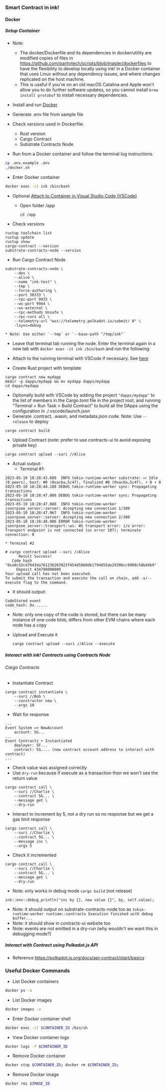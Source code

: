 ### Smart Contract in ink!

#### Docker

##### Setup Container

* Note:
	* The docker/Dockerfile and its dependencies in docker/utility are modified copies of files in https://github.com/paritytech/scripts/blob/master/dockerfiles to have the flexibility to develop locally using ink! in a Docker container that uses Linux without any dependency issues, and where changes replicated on the host machine.
	* This is useful if you're on an old macOS Catalina and Apple won't allow you to do further software updates, so you cannot install `brew install protobuf` to install necessary dependencies.

* Install and run [Docker](https://www.docker.com/)
* Generate .env file from sample file
* Check versions used in Dockerfile:
	* Rust version
	* Cargo Contract
	* Substrate Contracts Node

* Run from a Docker container and follow the terminal log instructions.
```bash
cp .env.example .env
./docker.sh
```

* Enter Docker container
```bash
docker exec -it ink /bin/bash
```
* Optional [Attach to Container in Visual Studio Code (VSCode)](https://code.visualstudio.com/docs/devcontainers/attach-container#_attach-to-a-docker-container)
	* Open folder /app
		```
		cd /app
		```

* Check versions
```
rustup toolchain list
rustup update
rustup show
cargo-contract --version
substrate-contracts-node --version
```
* Run Cargo Contract Node
```
substrate-contracts-node \
	--dev \
	--alice \
	--name "ink-test" \
	--tmp \
	--force-authoring \
	--port 30333 \
	--rpc-port 9933 \
	--ws-port 9944 \
	--ws-external \
	--rpc-methods Unsafe \
	--rpc-cors all \
	--telemetry-url "wss://telemetry.polkadot.io/submit/ 0" \
	-lsync=debug
```
	* Note: Use either `--tmp` or `--base-path "/tmp/ink"`

* Leave that terminal tab running the node. Enter the terminal again in a new tab with `docker exec -it ink /bin/bash` and run the following:
* Attach to the running terminal with VSCode if necessary. See [here](https://code.visualstudio.com/docs/devcontainers/attach-container)

* Create Rust project with template
```
cargo contract new mydapp
mkdir -p dapps/mydapp && mv mydapp dapps/mydapp
cd dapps/mydapp
```
* Optionally build with VSCode by adding the project `"dapps/mydapp"` to the list of members in the Cargo.toml file in the project root, and running "Terminal > Run Task > Build Contract" to build all the DApps using the configuration in ./.vscode/launch.json
* Generate .contract, .wasm, and metadata.json code. Note: Use `--release` to deploy
```
cargo contract build
```
* Upload Contract (note: prefer to use contracts-ui to avoid exposing private key)
```
cargo contract upload --suri //Alice
```

* Actual output:
	* Terminal #1:
```
2023-05-10 18:28:43.609  INFO tokio-runtime-worker substrate: 💤 Idle (0 peers), best: #0 (0xac6a…5c4f), finalized #0 (0xac6a…5c4f), ⬇ 0 ⬆ 0    
2023-05-10 18:28:44.188 DEBUG tokio-runtime-worker sync: Propagating transactions    
2023-05-10 18:28:47.088 DEBUG tokio-runtime-worker sync: Propagating transactions    
2023-05-10 18:28:47.088  INFO tokio-runtime-worker jsonrpsee_server::server: Accepting new connection 1/100
2023-05-10 18:28:47.967  INFO tokio-runtime-worker jsonrpsee_server::server: Accepting new connection 2/100
2023-05-10 18:28:48.086 ERROR tokio-runtime-worker jsonrpsee_server::transport::ws: WS transport error: i/o error: Transport endpoint is not connected (os error 107); terminate connection: 0
```

	* Terminal #2
```
# cargo contract upload --suri //Alice
      Result Success!
   Code hash "0xa0c52cd7843da761236263923f454d5860db1794855de29396cc9908c58bd4b9"
     Deposit 434790000000
Your upload call has not been executed.
To submit the transaction and execute the call on chain, add -x/--execute flag to the command.
```

* It should output:
```
CodeStored event
code_hash: 0x......
```
  * Note: only one copy of the code is stored, but there can be many instance of one code blob, differs from other EVM chains where each node has a copy

* Upload and Execute it
	```
	cargo contract upload --suri //Alice --execute
	```

##### Interact with ink! Contracts using Contracts Node

###### Cargo Contracts

* Instantiate Contract
```
cargo contract instantiate \
	--suri //Bob \
	--constructor new \
	--args 10
```

* Wait for response

```
...
Event System => NewAccount
	account: 5G...
...
Event Contracts + Instantiated
	deployer: 5F...
	contract: 5G.... (new contract account address to interact with contract)
...
```

* Check value was assigned correctly
* Use `dry-run` because if execute as a transaction then we won't see the return value
```
cargo contract call \
	--suri //Charlie \
	--contract 5G... \
	--message get \
	--dry-run
```

* Interact to increment by 5, not a dry run so no response but we get a gas limit response

```
cargo contract call \
	--suri //Charlie \
	--contract 5G... \
	--message inc \
	--args 5
```

* Check it incremented

```
cargo contract call \
	--suri //Charlie \
	--contract 5G... \
	--message get \
	--dry-run
```

* Note: only works in debug mode `cargo build` (not release)
```
ink::env::debug_println("inc by {}, new value {}", by, self.value);
```

* Note: it should output on substrate-contracts-node too as `tokio-runtime-worker runtime::contracts Execution finished with debug buffer...`
* Note: it should show in contracts-ui website too
* Note: events are not emitted in a dry-run (why wouldn't we want this in debugging mode?)

##### Interact with Contract using Polkadot.js API

* Reference https://polkadot.js.org/docs/api-contract/start/basics


### Useful Docker Commands

* List Docker containers
```bash
docker ps -a
```

* List Docker images
```bash
docker images -a
```

* Enter Docker container shell
```bash
docker exec -it $CONTAINER_ID /bin/sh
```

* View Docker container logs
```bash
docker logs -f $CONTAINER_ID
```

* Remove Docker container
```bash
docker stop $CONTAINER_ID; docker rm $CONTAINER_ID;
```

* Remove Docker image
```bash
docker rmi $IMAGE_ID
```
